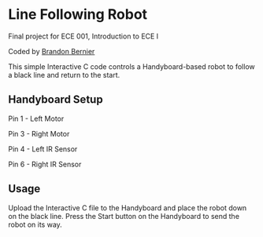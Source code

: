 # Line Following Robot

Final project for ECE 001, Introduction to ECE I

Coded by [Brandon Bernier](mailto:bbernier@gwu.edu)

This simple Interactive C code controls a Handyboard-based robot to follow a black line and return to the start. 

## Handyboard Setup

Pin 1 - Left Motor 

Pin 3 - Right Motor 

Pin 4 - Left IR Sensor 

Pin 6 - Right IR Sensor

## Usage

Upload the Interactive C file to the Handyboard and place the robot down on the black line. Press the Start button on the Handyboard to send the robot on its way.